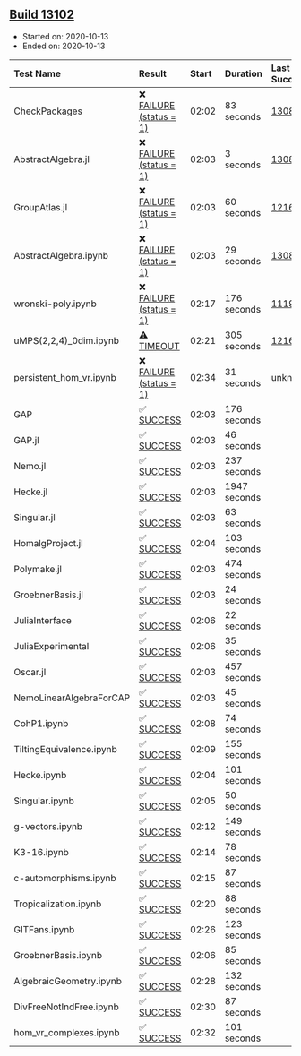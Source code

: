 ## [Build 13102](https://oscarci.mathematik.uni-kl.de/job/oscar/13102/)

* Started on: 2020-10-13
* Ended on: 2020-10-13

| Test Name    | Result | Start | Duration | Last Success | First Failure |
|:-------------|:-------|:------|:---------|:-------------|:--------------|
| CheckPackages | ❌ [FAILURE (status = 1)](https://oscarci.mathematik.uni-kl.de/job/oscar/13102/artifact/logs/build-13102/CheckPackages.log) | 02:02 | 83 seconds | [13085](https://oscarci.mathematik.uni-kl.de/job/oscar/13085/) | [13086](https://oscarci.mathematik.uni-kl.de/job/oscar/13086/) |
| AbstractAlgebra.jl | ❌ [FAILURE (status = 1)](https://oscarci.mathematik.uni-kl.de/job/oscar/13102/artifact/logs/build-13102/AbstractAlgebra.jl.log) | 02:03 | 3 seconds | [13085](https://oscarci.mathematik.uni-kl.de/job/oscar/13085/) | [13086](https://oscarci.mathematik.uni-kl.de/job/oscar/13086/) |
| GroupAtlas.jl | ❌ [FAILURE (status = 1)](https://oscarci.mathematik.uni-kl.de/job/oscar/13102/artifact/logs/build-13102/GroupAtlas.jl.log) | 02:03 | 60 seconds | [12167](https://oscarci.mathematik.uni-kl.de/job/oscar/12167/) | [12168](https://oscarci.mathematik.uni-kl.de/job/oscar/12168/) |
| AbstractAlgebra.ipynb | ❌ [FAILURE (status = 1)](https://oscarci.mathematik.uni-kl.de/job/oscar/13102/artifact/logs/build-13102/AbstractAlgebra.ipynb.log) | 02:03 | 29 seconds | [13085](https://oscarci.mathematik.uni-kl.de/job/oscar/13085/) | [13086](https://oscarci.mathematik.uni-kl.de/job/oscar/13086/) |
| wronski-poly.ipynb | ❌ [FAILURE (status = 1)](https://oscarci.mathematik.uni-kl.de/job/oscar/13102/artifact/logs/build-13102/wronski-poly.ipynb.log) | 02:17 | 176 seconds | [11192](https://oscarci.mathematik.uni-kl.de/job/oscar/11192/) | [11193](https://oscarci.mathematik.uni-kl.de/job/oscar/11193/) |
| uMPS(2,2,4)_0dim.ipynb | ⚠ [TIMEOUT](https://oscarci.mathematik.uni-kl.de/job/oscar/13102/artifact/logs/build-13102/uMPS-2-2-4-_0dim.ipynb.log) | 02:21 | 305 seconds | [12167](https://oscarci.mathematik.uni-kl.de/job/oscar/12167/) | [12168](https://oscarci.mathematik.uni-kl.de/job/oscar/12168/) |
| persistent_hom_vr.ipynb | ❌ [FAILURE (status = 1)](https://oscarci.mathematik.uni-kl.de/job/oscar/13102/artifact/logs/build-13102/persistent_hom_vr.ipynb.log) | 02:34 | 31 seconds | unknown | unknown |
| GAP | ✅ [SUCCESS](https://oscarci.mathematik.uni-kl.de/job/oscar/13102/artifact/logs/build-13102/GAP.log) | 02:03 | 176 seconds |  |  |
| GAP.jl | ✅ [SUCCESS](https://oscarci.mathematik.uni-kl.de/job/oscar/13102/artifact/logs/build-13102/GAP.jl.log) | 02:03 | 46 seconds |  |  |
| Nemo.jl | ✅ [SUCCESS](https://oscarci.mathematik.uni-kl.de/job/oscar/13102/artifact/logs/build-13102/Nemo.jl.log) | 02:03 | 237 seconds |  |  |
| Hecke.jl | ✅ [SUCCESS](https://oscarci.mathematik.uni-kl.de/job/oscar/13102/artifact/logs/build-13102/Hecke.jl.log) | 02:03 | 1947 seconds |  |  |
| Singular.jl | ✅ [SUCCESS](https://oscarci.mathematik.uni-kl.de/job/oscar/13102/artifact/logs/build-13102/Singular.jl.log) | 02:03 | 63 seconds |  |  |
| HomalgProject.jl | ✅ [SUCCESS](https://oscarci.mathematik.uni-kl.de/job/oscar/13102/artifact/logs/build-13102/HomalgProject.jl.log) | 02:04 | 103 seconds |  |  |
| Polymake.jl | ✅ [SUCCESS](https://oscarci.mathematik.uni-kl.de/job/oscar/13102/artifact/logs/build-13102/Polymake.jl.log) | 02:03 | 474 seconds |  |  |
| GroebnerBasis.jl | ✅ [SUCCESS](https://oscarci.mathematik.uni-kl.de/job/oscar/13102/artifact/logs/build-13102/GroebnerBasis.jl.log) | 02:03 | 24 seconds |  |  |
| JuliaInterface | ✅ [SUCCESS](https://oscarci.mathematik.uni-kl.de/job/oscar/13102/artifact/logs/build-13102/JuliaInterface.log) | 02:06 | 22 seconds |  |  |
| JuliaExperimental | ✅ [SUCCESS](https://oscarci.mathematik.uni-kl.de/job/oscar/13102/artifact/logs/build-13102/JuliaExperimental.log) | 02:06 | 35 seconds |  |  |
| Oscar.jl | ✅ [SUCCESS](https://oscarci.mathematik.uni-kl.de/job/oscar/13102/artifact/logs/build-13102/Oscar.jl.log) | 02:03 | 457 seconds |  |  |
| NemoLinearAlgebraForCAP | ✅ [SUCCESS](https://oscarci.mathematik.uni-kl.de/job/oscar/13102/artifact/logs/build-13102/NemoLinearAlgebraForCAP.log) | 02:03 | 45 seconds |  |  |
| CohP1.ipynb | ✅ [SUCCESS](https://oscarci.mathematik.uni-kl.de/job/oscar/13102/artifact/logs/build-13102/CohP1.ipynb.log) | 02:08 | 74 seconds |  |  |
| TiltingEquivalence.ipynb | ✅ [SUCCESS](https://oscarci.mathematik.uni-kl.de/job/oscar/13102/artifact/logs/build-13102/TiltingEquivalence.ipynb.log) | 02:09 | 155 seconds |  |  |
| Hecke.ipynb | ✅ [SUCCESS](https://oscarci.mathematik.uni-kl.de/job/oscar/13102/artifact/logs/build-13102/Hecke.ipynb.log) | 02:04 | 101 seconds |  |  |
| Singular.ipynb | ✅ [SUCCESS](https://oscarci.mathematik.uni-kl.de/job/oscar/13102/artifact/logs/build-13102/Singular.ipynb.log) | 02:05 | 50 seconds |  |  |
| g-vectors.ipynb | ✅ [SUCCESS](https://oscarci.mathematik.uni-kl.de/job/oscar/13102/artifact/logs/build-13102/g-vectors.ipynb.log) | 02:12 | 149 seconds |  |  |
| K3-16.ipynb | ✅ [SUCCESS](https://oscarci.mathematik.uni-kl.de/job/oscar/13102/artifact/logs/build-13102/K3-16.ipynb.log) | 02:14 | 78 seconds |  |  |
| c-automorphisms.ipynb | ✅ [SUCCESS](https://oscarci.mathematik.uni-kl.de/job/oscar/13102/artifact/logs/build-13102/c-automorphisms.ipynb.log) | 02:15 | 87 seconds |  |  |
| Tropicalization.ipynb | ✅ [SUCCESS](https://oscarci.mathematik.uni-kl.de/job/oscar/13102/artifact/logs/build-13102/Tropicalization.ipynb.log) | 02:20 | 88 seconds |  |  |
| GITFans.ipynb | ✅ [SUCCESS](https://oscarci.mathematik.uni-kl.de/job/oscar/13102/artifact/logs/build-13102/GITFans.ipynb.log) | 02:26 | 123 seconds |  |  |
| GroebnerBasis.ipynb | ✅ [SUCCESS](https://oscarci.mathematik.uni-kl.de/job/oscar/13102/artifact/logs/build-13102/GroebnerBasis.ipynb.log) | 02:06 | 85 seconds |  |  |
| AlgebraicGeometry.ipynb | ✅ [SUCCESS](https://oscarci.mathematik.uni-kl.de/job/oscar/13102/artifact/logs/build-13102/AlgebraicGeometry.ipynb.log) | 02:28 | 132 seconds |  |  |
| DivFreeNotIndFree.ipynb | ✅ [SUCCESS](https://oscarci.mathematik.uni-kl.de/job/oscar/13102/artifact/logs/build-13102/DivFreeNotIndFree.ipynb.log) | 02:30 | 87 seconds |  |  |
| hom_vr_complexes.ipynb | ✅ [SUCCESS](https://oscarci.mathematik.uni-kl.de/job/oscar/13102/artifact/logs/build-13102/hom_vr_complexes.ipynb.log) | 02:32 | 101 seconds |  |  |
